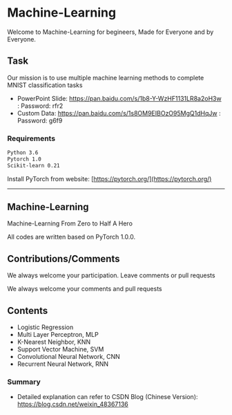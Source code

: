 # Machine-Learning

Welcome to Machine-Learning for begineers, Made for Everyone and by Everyone.

## Task

Our mission is to use multiple machine learning methods to complete MNIST classification tasks

* PowerPoint Slide: https://pan.baidu.com/s/1b8-Y-WzHF1131LR8a2oH3w : Password: rfr2
* Custom Data: https://pan.baidu.com/s/1s8OM9EIBOzO95MgQ1dHqJw : Password: g6f9

### Requirements

```bash
Python 3.6
Pytorch 1.0
Scikit-learn 0.21
```
Install PyTorch from website: [https://pytorch.org/](https://pytorch.org/)


---

## Machine-Learning

Machine-Learning From Zero to Half A Hero

All codes are written based on PyTorch 1.0.0.

## Contributions/Comments

We always welcome your participation. Leave comments or pull requests

We always welcome your comments and pull requests

## Contents

* Logistic Regression
* Multi Layer Perceptron, MLP
* K-Nearest Neighbor, KNN
* Support Vector Machine, SVM
* Convolutional Neural Network, CNN
* Recurrent Neural Network, RNN

### Summary
* Detailed explanation can refer to CSDN Blog (Chinese Version): https://blog.csdn.net/weixin_48367136
